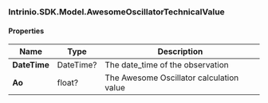 [//]: # (CLASS:Intrinio.SDK.Model.AwesomeOscillatorTechnicalValue)

[//]: # (KIND:object)

### Intrinio.SDK.Model.AwesomeOscillatorTechnicalValue
#### Properties

[//]: # (START_DEFINITION)

Name | Type | Description
------------ | ------------- | -------------
**DateTime** | DateTime? | The date_time of the observation &nbsp;
**Ao** | float? | The Awesome Oscillator calculation value &nbsp;

[//]: # (END_DEFINITION)


